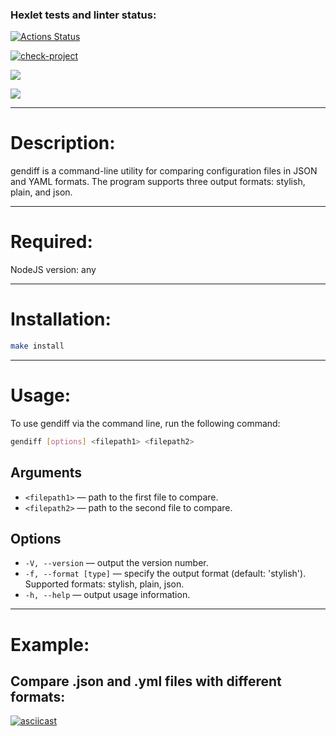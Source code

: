 ### Hexlet tests and linter status:
[![Actions Status](https://github.com/GlebZhigulev/frontend-project-46/actions/workflows/hexlet-check.yml/badge.svg)](https://github.com/GlebZhigulev/frontend-project-46/actions)

[![check-project](https://github.com/GlebZhigulev/frontend-project-46/actions/workflows/check.yml/badge.svg)](https://github.com/GlebZhigulev/frontend-project-46/actions/workflows/check.yml)

<a href="https://codeclimate.com/github/GlebZhigulev/frontend-project-46/maintainability"><img src="https://api.codeclimate.com/v1/badges/ad0ccc48ec0423156fc4/maintainability" /></a>

<a href="https://codeclimate.com/github/GlebZhigulev/frontend-project-46/test_coverage"><img src="https://api.codeclimate.com/v1/badges/ad0ccc48ec0423156fc4/test_coverage" /></a>

___

# Description:

gendiff is a command-line utility for comparing configuration files in JSON and YAML formats. The program supports three output formats: stylish, plain, and json.

---

# Required:

NodeJS version: any

---

# Installation:

```bash
make install
```
---

# Usage:

To use gendiff via the command line, run the following command:

```bash
gendiff [options] <filepath1> <filepath2>
```

## Arguments 

* `<filepath1>` — path to the first file to compare. 
* `<filepath2>` — path to the second file to compare.

## Options 
* `-V, --version` — output the version number. 
* `-f, --format [type]` — specify the output format (default: 'stylish'). Supported formats: stylish, plain, json. 
* `-h, --help` — output usage information.

---
# Example:

## Compare .json and .yml files with different formats:
[![asciicast](https://asciinema.org/a/prEMK7BFADkMq30M9RFms1Mtj.svg)](https://asciinema.org/a/prEMK7BFADkMq30M9RFms1Mtj)
